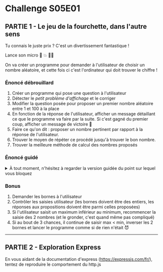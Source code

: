 # Challenge S05E01

## PARTIE 1 - Le jeu de la fourchette, dans l'autre sens

Tu connais le juste prix ? C'est un divertissement fantastique !

Lance son micro 🎤 💥 🤦‍♂️

On va créer un programme pour demander à l'utilisateur de choisir un nombre aléatoire, et cette fois ci c'est l'ordinateur qui doit trouver le chiffre ! 

### Énoncé débrouillard

1. Créer un programme qui pose une question à l'utilisateur
2. Détecter le _petit problème d'affichage_ et le corriger
3. Modifier la question posée pour proposer un premier nombre aléatoire entre 1 et 100 à la place
4. En fonction de la réponse de l'utilisateur, afficher un message détaillant ce que le programme va faire par la suite. Si c'est gagné du premier coup, afficher un message de victoire :tada:
5. Faire ce qu'on dit : proposer un nombre pertinent par rapport à la réponse de l'utilisateur.
6. Trouver le moyen de répéter ce procédé jusqu'à trouver le bon nombre.
7. Trouver la meilleure méthode de calcul des nombres proposés

### Énoncé guidé

<details><summary>À tout moment, n'hésitez à regarder la version guidée du point sur lequel vous bloquez</summary>

1. Commencez par créer un petit programme qui pose une question à l'utilisateur et affiche sa réponse dans la console sous forme d'erreur
2. Tiens, la saisie de l'utilisateur se cale juste après la question (`Quel âge avez-vous?14`), ce n'est pas très joli. Ce n'est pas très important non plus mais cherchez donc un moyen de caler un saut de ligne entre la question et la réponse de l'utilisateur. Je crois qu'on a vu une notion aujourd'hui qui pourrait nous aider :thinking_face:
3. Déclarez 3 variables `minBoundary`, `maxBoundary` et `proposition` (celle-ci sera un nombre aléatoire compris entre les valeurs des 2 premières). Mettez à jour la question posée pour qu'elle propose maintenant le nombre `proposition` à l'utilisateur.  
La première partie du programme est terminée : l'ordinateur propose un nombre compris dans les bornes fixées. Mais comment comprendre la réponse de l'utilisateur ? Étant donné qu'on a affaire à un humain (à priori :smirk:), il va falloir gérer toutes les réponses possibles et imaginables : `C'est plus`, `c'est plus`, `plus`, `supérieur`, `Nope ! C'est plus :-P` et j'en passe :no_good_man: 
4. Décidez d'un format de réponse attendu (par exemple `+`, `-` et `=`), indiquez ces options dans la question (UX :heart:) et en fonction de la réponse de l'utilisateur, affichez un message différent (par exemple `ok, je vais proposer un nombre plus grand`, `bon, un nombre plus petit...` et `YES ! Node ftw`).  
Si le nombre est trouvé, affichez un message de victoire et terminez le programme.
5. Maintenant que vous annoncez que vous allez chercher un nombre plus petit, il est temps de tenir promesse. Mettez à jour `minBoundary` ou `maxBoundary` en fonction de la réponse de l'utilisateur et déterminez un nouveau nombre aléatoire entre ces 2 bornes. Si le nombre n'est pas trouvé du premier coup, proposez donc ce nouveau nombre que vous venez de calculer.  
La majeure partie du programme est terminée : il propose un premier nombre et tient compte de la réponse de l'utilisateur pour proposer un nombre plus pertinent.
6. Problème : `readline` est _asynchrone_, il lance un callback dès que l'utilisateur répond. Dans ces conditions, impossible d'utiliser une boucle. Heureusement, ce n'est pas notre seule arme pour [répéter un code tant qu'une condition n'est pas respectée](https://media.conforama.fr/Medias/600000/40000/3000/200/50/G_643258_A.jpg). [Non ? Vous ne voyez pas ?](https://upload.wikimedia.org/wikipedia/commons/0/07/Tower_of_Hanoi.jpeg)
Si vous avez suivi l'énoncé à la lettre, votre code devrait commencer à se répéter. Et la seule façon de le poursuivre serait de le répéter encore plus : appeler à nouveau `readline.question` dans le callback du précédent `readline.question`, lui-même déjà situé dans le callback du tout premier `readline.question`. Bon. Comment on factorise d'habitude ? Eh bien perpétuons la tradition et écrivons une fonction qui pose une question. Si la réponse n'est pas `=`, rappelez cette fonction depuis l'intérieur de la fonction. Félicitations :tada: Vous avez maintenant un programme infaillible qui finira par trouver votre nombre !
7. Oui mais... avec des propositions aléatoires, ça peut même longtemps... Trouvez un moyen d'exclure un maximum de valeurs à chaque proposition :nerd_face:

</details>

### Bonus

1. Demander les bornes à l'utilisateur
2. Contrôler les saisies utilisateur (les bornes doivent être des entiers, les réponses aux propositions doivent être parmi celles proposées)
3. Si l'utilisateur saisit un maximum inférieur au minimum, recommencer la saisie des 2 nombres (et le gronder, c'est quand même pas compliqué)
4. Si au bout de 3 chances, il continue de saisir max < min, inverser les 2 bornes et lancer le programme comme si de rien n'était :smiling_imp: 

--- 

## PARTIE 2 - Exploration Express

En vous aidant de la documentation d'express (https://expressjs.com/fr/), tentez de reproduire le comportement du http.js